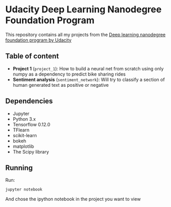 # Udacity Deep Learning Nanodegree Foundation Program

This repository contains all my projects from the [Deep learning nanodegree foundation program by Udacity](https://www.udacity.com/course/deep-learning-nanodegree-foundation--nd101)

## Table of content
   - __Project 1__ (`project_1`): How to build a neural net from scratch using only numpy as a dependency to predict bike sharing rides
   - __Sentiment analysis__ (`sentiment_network`): Will try to classify a section of human generated text as positive or negative
   
## Dependencies

* Jupyter  
* Python 3.x
* Tensorflow 0.12.0
* TFlearn
* scikit-learn
* bokeh
* matplotlib
* The Scipy library

## Running

Run:
```
jupyter notebook
```

And chose the ipython notebook in the project you want to view